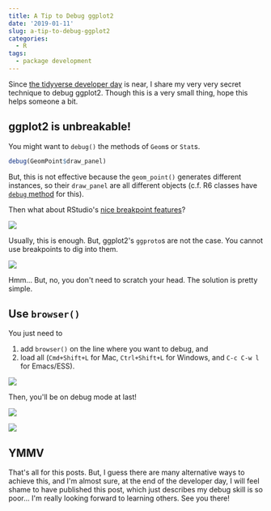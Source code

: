 ```yaml
---
title: A Tip to Debug ggplot2
date: '2019-01-11'
slug: a-tip-to-debug-ggplot2
categories:
  - R
tags:
  - package development
---
```


Since [the tidyverse developer day](https://www.tidyverse.org/articles/2018/11/tidyverse-developer-day-2019/) is near, I share my very very secret technique to debug ggplot2. Though this is a very small thing, hope this helps someone a bit.

## ggplot2 is unbreakable!

You might want to `debug()` the methods of `Geom`s or `Stat`s.

``` r
debug(GeomPoint$draw_panel)
```

But, this is not effective because the `geom_point()` generates different instances, so their `draw_panel` are all different objects (c.f. R6 classes have [`debug` method](https://cran.r-project.org/web/packages/R6/vignettes/Debugging.html) for this).

Then what about RStudio's [nice breakpoint features](https://support.rstudio.com/hc/en-us/articles/205612627-Debugging-with-RStudio#stopping-on-a-line)?

![](/images/2019-01-11-breakpoint.jpg)

Usually, this is enough. But, ggplot2's `ggproto`s are not the case. You cannot use breakpoints to dig into them.

![](/images/2019-01-11-breakpoint2.jpg)

Hmm... But, no, you don't need to scratch your head. The solution is pretty simple.

## Use `browser()`

You just need to 

1. add `browser()` on the line where you want to debug, and
2. load all (`Cmd+Shift+L` for Mac, `Ctrl+Shift+L` for Windows, and `C-c C-w l` for Emacs/ESS).

![](/images/2019-01-11-browser.jpg)

Then, you'll be on debug mode at last!

![](/images/2019-01-11-break1.jpg)

![](/images/2019-01-11-break2.jpg)

## YMMV

That's all for this posts. But, I guess there are many alternative ways to achieve this, and I'm almost sure, at the end of the developer day, I will feel shame to have published this post, which just describes my debug skill is so poor... I'm really looking forward to learning others. See you there!
